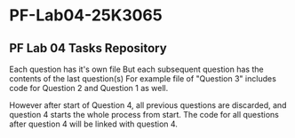 # PF-Lab04-25K3065
## PF Lab 04 Tasks Repository 

Each question has it's own file
But each subsequent question has the contents of the last question(s)
For example file of "Question 3" includes code for Question 2 and Question 1 as well.

However after start of Question 4, all previous questions are discarded, and question 4 starts the whole process from start. The code for all questions after question 4 will be linked with question 4.
